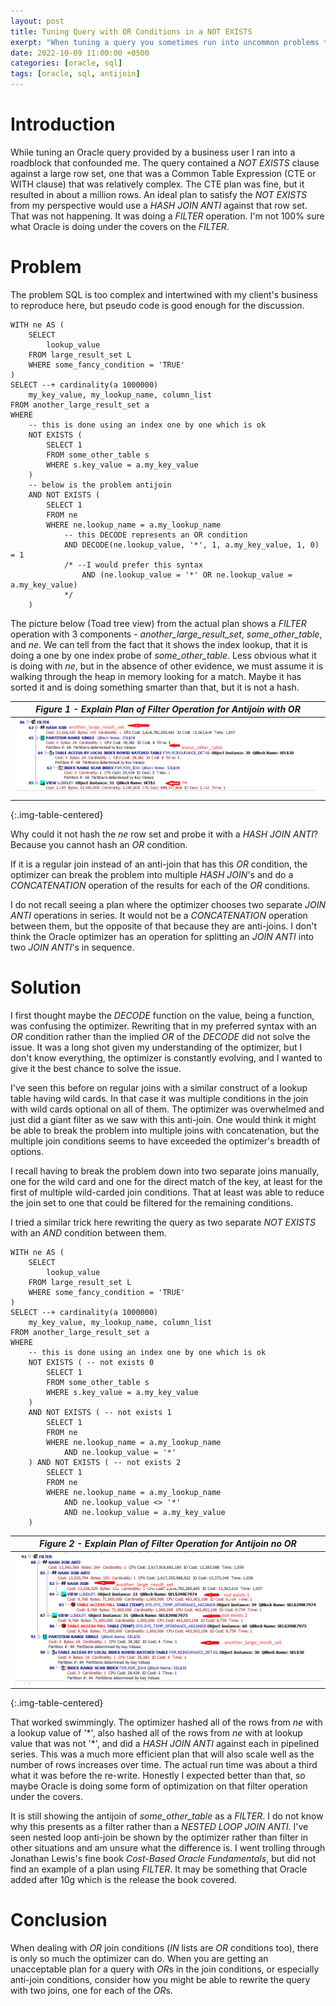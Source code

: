 ```yaml
---
layout: post
title: Tuning Query with OR Conditions in a NOT EXISTS
exerpt: "When tuning a query you sometimes run into uncommon problems that do not respond to the bag of tricks you brought to the game like hints and small rewrites. We know that 'OR' conditions can't be hash joined and have seen the optimizer join twice with a 'CONCATENATION'. It doesn't do that for 'anti-joins', so you may have to do something counter intuitive."
date: 2022-10-09 11:00:00 +0500
categories: [oracle, sql]
tags: [oracle, sql, antijoin]
---
```

# Introduction

While tuning an Oracle query provided by a business user I ran into a roadblock that confounded me. The query contained
a *NOT EXISTS* clause against a large row set, one that was a Common Table Expression (CTE or WITH clause)
that was relatively complex. The CTE plan was fine, but it resulted in about a million rows. An ideal plan
to satisfy the *NOT EXISTS* from my perspective
would use a *HASH JOIN ANTI* against that row set. That was not happening. It was doing a *FILTER* operation.
I'm not 100% sure what Oracle is doing under the covers on the *FILTER*.

# Problem

The problem SQL is too complex and intertwined with my client's business to reproduce here, but pseudo code is
good enough for the discussion.

```plsql
WITH ne AS (
    SELECT 
        lookup_value 
    FROM large_result_set L
    WHERE some_fancy_condition = 'TRUE'
)
SELECT --+ cardinality(a 1000000)
    my_key_value, my_lookup_name, column_list
FROM another_large_result_set a
WHERE 
    -- this is done using an index one by one which is ok
    NOT EXISTS (
        SELECT 1
        FROM some_other_table s
        WHERE s.key_value = a.my_key_value
    )
    -- below is the problem antijoin
    AND NOT EXISTS (
        SELECT 1
        FROM ne
        WHERE ne.lookup_name = a.my_lookup_name
            -- this DECODE represents an OR condition
            AND DECODE(ne.lookup_value, '*', 1, a.my_key_value, 1, 0) = 1
            /* --I would prefer this syntax
                AND (ne.lookup_value = '*' OR ne.lookup_value = a.my_key_value)
            */
    )
```

The picture below (Toad tree view) from the actual plan shows a *FILTER* operation with 3 components - *another_large_result_set*,
*some_other_table*, and *ne*. We can tell from the fact that it shows the index lookup, that it is doing a 
one by one index probe of *some_other_table*. Less obvious what it is doing with *ne*, but in the absence of other
evidence, we must assume it is walking through the heap in memory looking for a match. Maybe it has sorted it and is 
doing something smarter than that, but it is not a hash.

| *Figure 1 - Explain Plan of Filter Operation for Antijoin with OR* |
|:--:|
| ![](/images/hash_aj_or_1.png) |
{:.img-table-centered}

Why could it not hash the *ne* row set and probe it with a *HASH JOIN ANTI*? Because you cannot hash an *OR* condition.

If it is a regular join instead of an anti-join that has this *OR* condition, the optimizer can
break the problem into multiple *HASH JOIN*'s and do
a *CONCATENATION* operation of the results for each of the *OR* conditions. 

I do not recall seeing a plan where the optimizer chooses two separate *JOIN ANTI* operations in series. 
It would not be a *CONCATENATION*
operation between them, but the opposite of that because they are anti-joins. 
I don't think the Oracle optimizer has an operation for splitting an *JOIN ANTI* into two *JOIN ANTI*'s in sequence.

# Solution

I first thought maybe the *DECODE* function on the value, being a function, was confusing the optimizer.
Rewriting that in my preferred syntax with an *OR* condition rather than the implied *OR* of the *DECODE*
did not solve the issue. It was a long shot given my understanding of the optimizer, but I don't know everything,
the optimizer is constantly evolving, and I wanted to give it the best chance to solve the issue.

I've seen this before on regular joins with a similar construct of a lookup table having wild cards. In that
case it was multiple conditions in the join with wild cards optional on all of them. The optimizer
was overwhelmed and just did a giant filter as we saw with this anti-join. One would think it might
be able to break the problem into multiple joins with concatenation, but the multiple join conditions
seems to have exceeded the optimizer's breadth of options.

I recall having to break the problem down into two
separate joins manually, one for the wild card and one for the direct match of the key, at least for
the first of multiple wild-carded join conditions. That at least was able to reduce the join set
to one that could be filtered for the remaining conditions.

I tried a similar trick here rewriting the query as two separate *NOT EXISTS* with an *AND* 
condition between them.

```plsql
WITH ne AS (
    SELECT 
        lookup_value 
    FROM large_result_set L
    WHERE some_fancy_condition = 'TRUE'
)
SELECT --+ cardinality(a 1000000)
    my_key_value, my_lookup_name, column_list
FROM another_large_result_set a
WHERE 
    -- this is done using an index one by one which is ok
    NOT EXISTS ( -- not exists 0
        SELECT 1
        FROM some_other_table s
        WHERE s.key_value = a.my_key_value
    )
    AND NOT EXISTS ( -- not exists 1
        SELECT 1
        FROM ne
        WHERE ne.lookup_name = a.my_lookup_name
            AND ne.lookup_value = '*' 
    ) AND NOT EXISTS ( -- not exists 2
        SELECT 1
        FROM ne
        WHERE ne.lookup_name = a.my_lookup_name
            AND ne.lookup_value <> '*' 
            AND ne.lookup_value = a.my_key_value
    )
```

| *Figure 2 - Explain Plan of Filter Operation for Antijoin no OR* |
|:--:|
| ![](/images/hash_aj_or_2.png) |
{:.img-table-centered}

That worked swimmingly. The optimizer hashed all of the rows from *ne* with a lookup value of '\*',
also hashed all of the rows from *ne* with at lookup value that was not '\*', and did a *HASH JOIN ANTI*
against each in pipelined series. This was a much more efficient plan that will also scale well as
the number of rows increases over time. The actual run time was about a third what it was before the re-write.
Honestly I expected better than that, so maybe Oracle is doing some form of optimization on that filter
operation under the covers.

It is still showing the antijoin of *some_other_table* as a *FILTER*. I do not know why this presents as
a filter rather than a *NESTED LOOP JOIN ANTI*. I've seen nested loop anti-join be shown by the optimizer 
rather than filter in other situations and am unsure what the difference is. I went trolling through
Jonathan Lewis's fine book *Cost-Based Oracle Fundamentals*, but did not find an example of a plan
using *FILTER*. It may be something that Oracle added after 10g which is the release the book covered.

# Conclusion

When dealing with *OR* join conditions (*IN* lists are *OR* conditions too), 
there is only so much the optimizer can do. When you are
getting an unacceptable plan for a query with *OR*s in the join conditions, or especially anti-join conditions,
consider how you might be able to rewrite the query with two joins, one for each of the *OR*s. 
